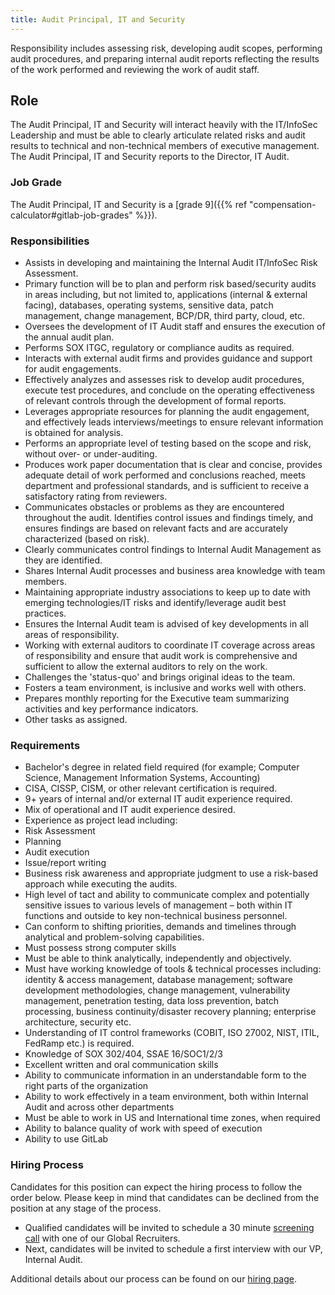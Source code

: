 ```yaml
---
title: Audit Principal, IT and Security
---
```


Responsibility includes assessing risk, developing audit scopes, performing audit procedures, and preparing internal audit reports reflecting the results of the work performed and reviewing the work of audit staff.

## Role

The Audit Principal, IT and Security will interact heavily with the IT/InfoSec Leadership and must be able to clearly articulate related risks and audit results to technical and non-technical members of executive management. The Audit Principal, IT and Security reports to the Director, IT Audit.

### Job Grade

The Audit Principal, IT and Security is a [grade 9]({{% ref "compensation-calculator#gitlab-job-grades" %}}).

### Responsibilities

* Assists in developing and maintaining the Internal Audit IT/InfoSec Risk Assessment.
* Primary function will be to plan and perform risk based/security audits in areas including, but not limited to, applications (internal & external facing), databases, operating systems, sensitive data, patch management, change management, BCP/DR, third party, cloud, etc.
* Oversees the development of IT Audit staff and ensures the execution of the annual audit plan.
* Performs SOX ITGC, regulatory or compliance audits as required.
* Interacts with external audit firms and provides guidance and support for audit engagements.
* Effectively analyzes and assesses risk to develop audit procedures, execute test procedures, and conclude on the operating effectiveness of relevant controls through the development of formal reports.
* Leverages appropriate resources for planning the audit engagement, and effectively leads interviews/meetings to ensure relevant information is obtained for analysis.
* Performs an appropriate level of testing based on the scope and risk, without over- or under-auditing.
* Produces work paper documentation that is clear and concise, provides adequate detail of work performed and conclusions reached, meets department and professional standards, and is sufficient to receive a satisfactory rating from reviewers.
* Communicates obstacles or problems as they are encountered throughout the audit. Identifies control issues and findings timely, and ensures findings are based on relevant facts and are accurately characterized (based on risk).
* Clearly communicates control findings to Internal Audit Management as they are identified.
* Shares Internal Audit processes and business area knowledge with team members.
* Maintaining appropriate industry associations to keep up to date with emerging technologies/IT risks and identify/leverage audit best practices.
* Ensures the Internal Audit team is advised of key developments in all areas of responsibility.
* Working with external auditors to coordinate IT coverage across areas of responsibility and ensure that audit work is comprehensive and sufficient to allow the external auditors to rely on the work.
* Challenges the 'status-quo' and brings original ideas to the team.
* Fosters a team environment, is inclusive and works well with others.
* Prepares monthly reporting for the Executive team summarizing activities and key performance indicators.
* Other tasks as assigned.

### Requirements

* Bachelor's degree in related field required (for example; Computer Science, Management Information Systems, Accounting)
* CISA, CISSP, CISM, or other relevant certification is required.
* 9+ years of internal and/or external IT audit experience required.
* Mix of operational and IT audit experience desired.
* Experience as project lead including:
* Risk Assessment
* Planning
* Audit execution
* Issue/report writing
* Business risk awareness and appropriate judgment to use a risk-based approach while executing the audits.
* High level of tact and ability to communicate complex and potentially sensitive issues to various levels of management – both within IT functions and outside to key non-technical business personnel.
* Can conform to shifting priorities, demands and timelines through analytical and problem-solving capabilities.
* Must possess strong computer skills
* Must be able to think analytically, independently and objectively.
* Must have working knowledge of tools & technical processes including: identity & access management, database management; software development methodologies, change management, vulnerability management, penetration testing, data loss prevention, batch processing, business continuity/disaster recovery planning; enterprise architecture, security etc.
* Understanding of IT control frameworks (COBIT, ISO 27002, NIST, ITIL, FedRamp etc.) is required.
* Knowledge of SOX 302/404, SSAE 16/SOC1/2/3
* Excellent written and oral communication skills
* Ability to communicate information in an understandable form to the right parts of the organization
* Ability to work effectively in a team environment, both within Internal Audit and across other departments
* Must be able to work in US and International time zones, when required
* Ability to balance quality of work with speed of execution
* Ability to use GitLab

### Hiring Process

Candidates for this position can expect the hiring process to follow the order below. Please keep in mind that candidates can be declined from the position at any stage of the process.

* Qualified candidates will be invited to schedule a 30 minute [screening call](/handbook/hiring/talent-acquisition-framework/req-overview/#screening) with one of our Global Recruiters.
* Next, candidates will be invited to schedule a first interview with our VP, Internal Audit.

Additional details about our process can be found on our [hiring page](/handbook/hiring).
